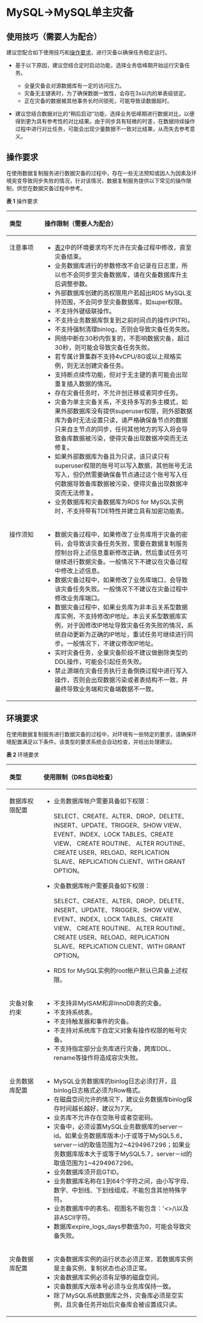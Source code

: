 # MySQL-\>MySQL单主灾备<a name="drs_04_0122"></a>

## 使用技巧（需要人为配合）<a name="section1923414505593"></a>

建议您配合如下使用技巧和[操作要求](#section153711543211)，进行灾备以确保任务稳定运行。

-   基于以下原因，建议您结合定时启动功能，选择业务低峰期开始运行灾备任务。
    -   全量灾备会对源数据库有一定的访问压力。
    -   灾备无主键表时，为了确保数据一致性，会存在3s以内的单表级锁定。
    -   正在灾备的数据被其他事务长时间锁死，可能导致读数据超时。

-   建议您结合数据对比的“稍后启动“功能，选择业务低峰期进行数据对比，以便得到更为具有参考性的对比结果。由于同步具有轻微的时差，在数据持续操作过程中进行对比任务，可能会出现少量数据不一致对比结果，从而失去参考意义。

## 操作要求<a name="section153711543211"></a>

在使用数据复制服务进行数据灾备的过程中，存在一些无法预知或因人为因素及环境突变导致同步失败的情况，针对该情况，数据复制服务提供以下常见的操作限制，供您在数据灾备过程中参考。

**表 1**  操作要求

<a name="table2283142218317"></a>
<table><thead align="left"><tr id="row1228312283111"><th class="cellrowborder" valign="top" width="18.44%" id="mcps1.2.3.1.1"><p id="p22831122103116"><a name="p22831122103116"></a><a name="p22831122103116"></a><strong id="b9283102243117"><a name="b9283102243117"></a><a name="b9283102243117"></a>类型</strong></p>
</th>
<th class="cellrowborder" valign="top" width="81.56%" id="mcps1.2.3.1.2"><p id="p1128332293116"><a name="p1128332293116"></a><a name="p1128332293116"></a><strong id="b02849224317"><a name="b02849224317"></a><a name="b02849224317"></a>操作限制</strong>（需要人为配合）</p>
</th>
</tr>
</thead>
<tbody><tr id="row10284152223118"><td class="cellrowborder" valign="top" width="18.44%" headers="mcps1.2.3.1.1 "><p id="p11284622113119"><a name="p11284622113119"></a><a name="p11284622113119"></a>注意事项</p>
</td>
<td class="cellrowborder" valign="top" width="81.56%" headers="mcps1.2.3.1.2 "><a name="ul5284132273118"></a><a name="ul5284132273118"></a><ul id="ul5284132273118"><li><a href="#table37273355316">表2</a>中的环境要求均不允许在灾备过程中修改，直至灾备结束。</li><li>业务数据库进行的参数修改不会记录在日志里，所以也不会同步至灾备数据库，请在灾备数据库升主后调整参数。</li><li>外部数据库创建的高权限用户若超出RDS MySQL支持范围，不会同步至灾备数据库，如super权限。</li><li>不支持外键级联操作。</li><li>不支持业务数据库恢复到之前时间点的操作(PITR)。</li><li>不支持强制清理binlog，否则会导致灾备任务失败。</li><li>网络中断在30秒内恢复的，不影响数据灾备，超过30秒，则可能会导致灾备任务失败。</li><li>若专属计算集群不支持4vCPU/8G或以上规格实例，则无法创建灾备任务。</li><li>支持断点续传功能，但对于无主键的表可能会出现重复插入数据的情况。</li><li>存在灾备任务时，不允许创迁移或者同步任务。</li><li>灾备为单主灾备关系，不支持多写的多主模式，如果外部数据库没有提供superuser权限，则外部数据库为备时无法设置只读，请严格确保备节点的数据只来自主节点的同步，任何其他地方的写入将会导致备库数据被污染，使得灾备出现数据冲突而无法修复。</li><li>如果外部数据库为备且为只读，该只读只有superuser权限的账号可以写入数据，其他账号无法写入，但仍然需要确保备节点通过这个账号写入任何数据导致备库数据被污染，使得灾备出现数据冲突而无法修复。</li><li>业务数据库和灾备数据库为RDS for MySQL实例时，不支持带有TDE特性并建立具有加密功能表。</li></ul>
</td>
</tr>
<tr id="row1428592213316"><td class="cellrowborder" valign="top" width="18.44%" headers="mcps1.2.3.1.1 "><p id="p1028612293110"><a name="p1028612293110"></a><a name="p1028612293110"></a>操作须知</p>
</td>
<td class="cellrowborder" valign="top" width="81.56%" headers="mcps1.2.3.1.2 "><a name="ul162861225312"></a><a name="ul162861225312"></a><ul id="ul162861225312"><li>数据灾备过程中，如果修改了业务库用于灾备的密码，会导致该灾备任务失败，需要在数据复制服务控制台将上述信息重新修改正确，然后重试任务可继续进行数据灾备。一般情况下不建议在灾备过程中修改上述信息。</li><li>数据灾备过程中，如果修改了业务库端口，会导致该灾备任务失败。一般情况下不建议在灾备过程中修改业务库端口。</li><li>数据灾备过程中，如果业务库为非本云关系型数据库实例，不支持修改IP地址。本云关系型数据库实例，对于因修改IP地址导致灾备任务失败的情况，系统自动更新为正确的IP地址，重试任务可继续进行同步。一般情况下，不建议修改IP地址。</li><li>实时灾备任务，全量灾备阶段不建议做删除类型的DDL操作，可能会引起任务失败。</li><li>禁止源端在灾备任务执行主备倒换过程中进行写入操作，否则会出现数据污染或者表结构不一致，并最终导致业务端和灾备端数据不一致。</li></ul>
</td>
</tr>
</tbody>
</table>

## 环境要求<a name="section3498182152210"></a>

在使用数据复制服务进行数据灾备的过程中，对环境有一些特定的要求，请确保环境配置满足以下条件。该类型的要求系统会自动检查，并给出处理建议。

**表 2**  环境要求

<a name="table37273355316"></a>
<table><thead align="left"><tr id="row11727143543111"><th class="cellrowborder" valign="top" width="17.94%" id="mcps1.2.3.1.1"><p id="p372783593115"><a name="p372783593115"></a><a name="p372783593115"></a><strong id="b177271235123113"><a name="b177271235123113"></a><a name="b177271235123113"></a>类型</strong></p>
</th>
<th class="cellrowborder" valign="top" width="82.06%" id="mcps1.2.3.1.2"><p id="p19727135183111"><a name="p19727135183111"></a><a name="p19727135183111"></a><strong id="b147273355310"><a name="b147273355310"></a><a name="b147273355310"></a>使用限制</strong>（DRS自动检查）</p>
</th>
</tr>
</thead>
<tbody><tr id="row7727163533111"><td class="cellrowborder" valign="top" width="17.94%" headers="mcps1.2.3.1.1 "><p id="p117271135133117"><a name="p117271135133117"></a><a name="p117271135133117"></a>数据库权限配置</p>
</td>
<td class="cellrowborder" valign="top" width="82.06%" headers="mcps1.2.3.1.2 "><a name="ul572733512311"></a><a name="ul572733512311"></a><ul id="ul572733512311"><li>业务数据库帐户需要具备如下权限：<p id="p1175054916528"><a name="p1175054916528"></a><a name="p1175054916528"></a>SELECT、CREATE、ALTER、DROP、DELETE、INSERT、UPDATE、TRIGGER、SHOW VIEW、EVENT、INDEX、LOCK TABLES、CREATE VIEW、 CREATE ROUTINE、 ALTER ROUTINE、 CREATE USER、RELOAD、REPLICATION SLAVE、REPLICATION CLIENT、WITH GRANT OPTION。</p>
</li><li>灾备数据库帐户需要具备如下权限：<p id="p53491745195216"><a name="p53491745195216"></a><a name="p53491745195216"></a>SELECT、CREATE、ALTER、DROP、DELETE、INSERT、UPDATE、TRIGGER、SHOW VIEW、EVENT、INDEX、LOCK TABLES、CREATE VIEW、 CREATE ROUTINE、 ALTER ROUTINE、 CREATE USER、RELOAD、REPLICATION SLAVE、REPLICATION CLIENT、WITH GRANT OPTION。</p>
</li><li>RDS for MySQL实例的root帐户默认已具备上述权限。</li></ul>
</td>
</tr>
<tr id="row4727193518314"><td class="cellrowborder" valign="top" width="17.94%" headers="mcps1.2.3.1.1 "><p id="p672743517315"><a name="p672743517315"></a><a name="p672743517315"></a>灾备对象约束</p>
</td>
<td class="cellrowborder" valign="top" width="82.06%" headers="mcps1.2.3.1.2 "><a name="ul2072717352310"></a><a name="ul2072717352310"></a><ul id="ul2072717352310"><li>不支持非MyISAM和非InnoDB表的灾备。</li><li>不支持系统表。</li><li>不支持触发器和事件的灾备。</li><li>不支持对系统库下自定义对象有操作权限的帐号灾备。</li><li>不支持指定部分业务库进行灾备，跨库DDL、rename等操作将造成容灾失败。</li></ul>
</td>
</tr>
<tr id="row17728123520314"><td class="cellrowborder" valign="top" width="17.94%" headers="mcps1.2.3.1.1 "><p id="p18728143553118"><a name="p18728143553118"></a><a name="p18728143553118"></a>业务数据库配置</p>
</td>
<td class="cellrowborder" valign="top" width="82.06%" headers="mcps1.2.3.1.2 "><a name="ul172893518310"></a><a name="ul172893518310"></a><ul id="ul172893518310"><li>MySQL业务数据库的binlog日志必须打开，且binlog日志格式必须为Row格式。</li><li>在磁盘空间允许的情况下，建议业务数据库binlog保存时间越长越好，建议为7天。</li><li>业务库不允许存在空账号或者空密码。</li><li>灾备中，必须设置MySQL业务数据库的server－id。如果业务数据库版本小于或等于MySQL5.6，server－id的取值范围为2~4294967296；如果业务数据库版本大于或等于MySQL5.7，server－id的取值范围为1~4294967296。</li><li>业务数据库须开启GTID。</li><li>业务数据库名称在1到64个字符之间，由小写字母、数字、中划线、下划线组成，不能包含其他特殊字符。</li><li>业务数据库中的表名、视图名不能包含：'&lt;&gt;/\以及非ASCII字符。</li><li>数据库expire_logs_days参数值为0，可能会导致灾备失败。</li></ul>
</td>
</tr>
<tr id="row1872833513110"><td class="cellrowborder" valign="top" width="17.94%" headers="mcps1.2.3.1.1 "><p id="p1572813553112"><a name="p1572813553112"></a><a name="p1572813553112"></a>灾备数据库配置</p>
</td>
<td class="cellrowborder" valign="top" width="82.06%" headers="mcps1.2.3.1.2 "><a name="ul17281335103114"></a><a name="ul17281335103114"></a><ul id="ul17281335103114"><li>灾备数据库实例的运行状态必须正常，若数据库实例是主备实例，复制状态也必须正常。</li><li>灾备数据库实例必须有足够的磁盘空间。</li><li>灾备数据库大版本号必须与业务库保持一致。</li><li>除了MySQL系统数据库之外，灾备库必须是空实例，且灾备任务开始后灾备库会被设置成只读。</li></ul>
</td>
</tr>
</tbody>
</table>

